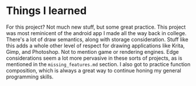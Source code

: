 # Things I learned

For this project? Not much new stuff, but some great practice. This project was most
reminicent of the android app I made all the way back in college.
There's a lot of draw semantics, along with storage consideration.
Stuff like this adds a whole other level of respect for drawing
applications like Krita, Gimp, and Photoshop. Not to mention
game or rendering engines. Edge considerations seem a lot more
pervasive in these sorts of projects, as is mentioned in the
`missing_features.md` section. I also got to practice function composition, which is always a great way to continue honing my general programming skills. 
